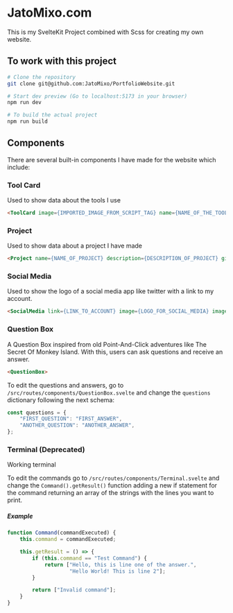 # JatoMixo.com

This is my SvelteKit Project combined with Scss for creating my own website.

## To work with this project
```bash
# Clone the repository
git clone git@github.com:JatoMixo/PortfolioWebsite.git

# Start dev preview (Go to localhost:5173 in your browser)
npm run dev

# To build the actual project
npm run build
```

## Components
There are several built-in components I have made for the website which include:

### Tool Card
Used to show data about the tools I use

```html
<ToolCard image={IMPORTED_IMAGE_FROM_SCRIPT_TAG} name={NAME_OF_THE_TOOL} description={DESCRIPTION_OF_TOOL}>
```

### Project
Used to show data about a project I have made

```html
<Project name={NAME_OF_PROJECT} description={DESCRIPTION_OF_PROJECT} github={GITHUB_LINK_OF_PROJECT} tool={IMAGE_CONTAINED_LOGO_OF_TOOL_USED}>
```

### Social Media
Used to show the logo of a social media app like twitter with a link to my account.

```html
<SocialMedia link={LINK_TO_ACCOUNT} image={LOGO_FOR_SOCIAL_MEDIA} image_alt={ALT_PROPERTY_FOR_IMAGE}>
```

### Question Box
A Question Box inspired from old Point-And-Click adventures like The Secret Of Monkey Island.
With this, users can ask questions and receive an answer.

```html
<QuestionBox>
```

To edit the questions and answers, go to `/src/routes/components/QuestionBox.svelte` and change the `questions` dictionary following the next schema:
```javascript
const questions = {
    "FIRST_QUESTION": "FIRST_ANSWER",
    "ANOTHER_QUESTION": "ANOTHER_ANSWER",
};
```

### Terminal (Deprecated)
Working terminal

To edit the commands go to `/src/routes/components/Terminal.svelte` and change the  `Command().getResult()` function adding a new if statement for the command returning an array of the strings with the lines you want to print.

##### Example
```javascript
function Command(commandExecuted) {
    this.command = commandExecuted;

    this.getResult = () => {
        if (this.command == "Test Command") {
            return ["Hello, this is line one of the answer.",
                    "Hello World! This is line 2"];
        }

        return ["Invalid command"];
    }
}
```
